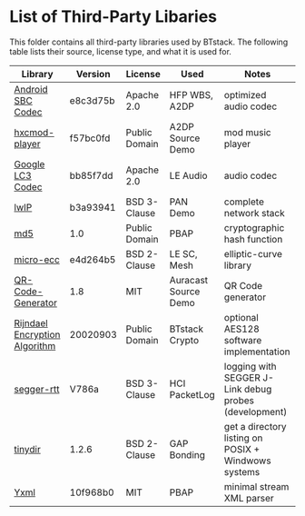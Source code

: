 # List of Third-Party Libaries

This folder contains all third-party libraries used by BTstack. The following table lists their source, license type, and what it is used for.

| Library                                                                                                         | Version  | License       | Used                 | Notes                                                 |
|-----------------------------------------------------------------------------------------------------------------|----------|---------------|----------------------|-------------------------------------------------------|
| [Android SBC Codec](https://android.googlesource.com/platform/external/bluetooth/bluedroid/+/master/embdrv/sbc) | e8c3d75b | Apache 2.0    | HFP WBS, A2DP        | optimized audio codec                                 |
| [hxcmod-player](https://github.com/jfdelnero/HxCModPlayer)                                                      | f57bc0fd | Public Domain | A2DP Source Demo     | mod music player                                      |
| [Google LC3 Codec](https://github.com/google/liblc3.git)						                                   | bb85f7dd | Apache 2.0    | LE Audio             | audio codec                                           |
| [lwIP](http://savannah.nongnu.org/projects/lwip/)                                                               | b3a93941 | BSD 3-Clause  | PAN Demo             | complete network stack                                |
| [md5](http://openwall.info/wiki/people/solar/software/public-domain-source-code/md5)                            | 1.0      | Public Domain | PBAP                 | cryptographic hash function                           |
| [micro-ecc](https://github.com/kmackay/micro-ecc)                                                               | e4d264b5 | BSD 2-Clause  | LE SC, Mesh          | elliptic-curve library                                |
| [QR-Code-Generator](https://github.com/nayuki/QR-Code-generator)                                                | 1.8      | MIT           | Auracast Source Demo | QR Code generator                                     |
| [Rijndael Encryption Algorithm](http://www.efgh.com/software/rijndael.htm)                                      | 20020903 | Public Domain | BTstack Crypto       | optional AES128 software implementation               |
| [segger-rtt](https://www.segger.com/products/debug-probes/j-link/technology/about-real-time-transfer/)          | V786a    | BSD 3-Clause  | HCI PacketLog        | logging with SEGGER J-Link debug probes (development) |
| [tinydir](https://github.com/cxong/tinydir)                                                                     | 1.2.6    | BSD 2-Clause  | GAP Bonding          | get a directory listing on POSIX + Windwows systems   |
| [Yxml](https://dev.yorhel.nl/yxml)                                                                              | 10f968b0 | MIT           | PBAP                 | minimal stream XML parser                             |

